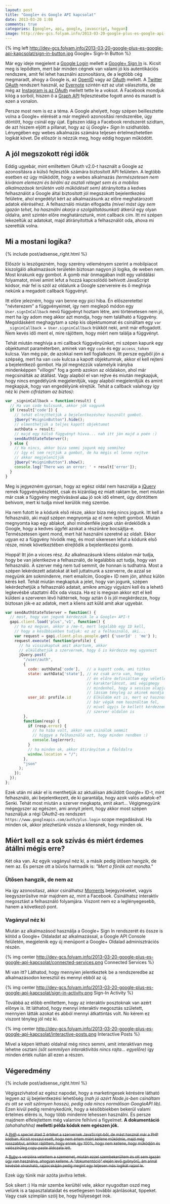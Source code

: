 ```yaml
---
layout: post
title: "Google+ és Google API kapcsolat"
date: 2013-03-20 1:08
comments: true
categories: [google+, api, google, javascript, hogyan]
image: http://dev-gcs.folyam.info/2013-03-20-google-plus-es-google-api-kapcsolat/sign-in-button.jpg
---
```


{% img left http://dev-gcs.folyam.info/2013-03-20-google-plus-es-google-api-kapcsolat/sign-in-button.jpg Google+ Sign-In Button %}

Már egy ideje megjelent a [Google Login](https://developers.google.com/accounts/docs/GettingStarted)
mellett a [Google+ Sign In](https://developers.google.com/+/features/sign-in) is. Kicsit
meg is lepődtem, mert bár minden cégnek van valami jó kis autentikációs rendszere, amit
fel lehet használni azonosításra, de a legtöbb cég megmaradt, ahogy a Google is,
az [OpenID](https://developers.google.com/accounts/docs/OpenID)
vagy az [OAuth](https://developers.google.com/accounts/docs/OAuth2Login) mellett. A
[Twitter OAuth](https://dev.twitter.com/docs/auth/oauth/faq) rendszert használ, az
[Evernote](http://dev.evernote.com/start/core/authentication.php) szintén ezt az utat
választotta, de még az [Instagram is az OAuth](http://instagram.com/developer/authentication/)
mellett tette le a voksot. A Facebook mondjuk kilóg a sorból, hiszen ő a
[Graph API](https://developers.facebook.com/docs/reference/api/) fejlesztésébe fogott annó
és maradt is ezen a vonalon.

Persze most nem is ez a téma. A Google ahelyett, hogy szépen beillesztette volna a Google+
elérését a már meglévő azonosítási rendszerébe, úgy döntött, hogy csinál egy újat. Egészen
idáig a Facebook rendszerét szidtam, de azt hiszem eljött a pillanat, hogy az új
_Google+ Sign In_ szidhatóbb. Lényegében egy webes alkalmazás számára teljesen
értelmezhetetlen logikát követ. De először is nézzük meg, hogy eddig hogyan működött.

<!-- more -->

## A jól megszokott régi idők

Eddig ugyebár, mint említettem OAuth v2.0-t használt a Google az azonosításra a külső
fejlesztők számára biztosított API felületen. A legtöbb esetben ez úgy működött, hogy
a webes alkalmazás _(természetesen nem kívánom elemezni és bírálni az asztali réteget sem
és a mobilos alkalmazások területén való működését sem)_ átirányította a kedves felhasználót
a Google által biztosított jól megszokott bejelentkezési felületre, ahol engedélyt kért az
alkalmazásunk az előre meghatározott adatok eléréséhez. A felhasználó miután elfogadta
_(mivel mást úgy sem igazán tehet, ha használni akarja a szolgáltatásunkat)_ átkerül
egy olyan oldalra, amit szintén előre meghatároztunk, mint callback cím. Itt mi szépen
lekezeltük az adatokat, majd átirányítottuk a felhasználót oda, ahova mi szerettük volna.

## Mi a mostani logika?

{% include post/adsense_right.html %}

Először is leszögezném, hogy szerény véleményem szerint a mobilpiacot kiszolgáló
alkalmazások területén biztosan nagyon jó logika, de weben nem. Most kirakunk egy gombot.
A gomb már önmagában indít egy validálási folyamatot, mivel amint lefut a hozzá kapcsolódó
behívott JavaScript kódsor, már fel is szól az oldalunk a Google szervereire és ő meghívja
nekünk a megadott callback függvényt.

Itt előre jelezném, hogy van benne egy pici hiba. Én előszeretettel "névterezem" a
függvényeimet, így nem meglepő módon egy `User.signInCallback` nevű
függvényt hoztam létre, ami történetesen nem jó, mert ha így adom meg akkor azt mondja,
hogy nem található a függvény. Megoldásként meghagytam a szép kis objektumomat és csináltam
egy `var __signinCallback = User.signinCallback` trükköt neki, amit már elfogadott. Nem
kevés idő ment el, mire rájöttem, hogy miért nem találja a függvényt.

Tehát miután meghívja a mi callback függvényünket, mi szépen kapunk egy objektumot
paraméterben, aminek van egy `code` és egy `access_token` kulcsa. Van még pár, de azokkal
nem kell foglalkozni. Itt persze egyből jön a szépség, mert ha van `code` kulcsa a
kapott objektumnak, akkor el kell rejteni a bejelentkező gombot. Ha jól megnézzük
valamelyik irányba mindenképpen "villogni" fog a gomb azokon az oldalakon, ahol már
megcsinálták az átállást. Vagy alapból el van rejtve és miután megkapjuk, hogy nincs
engedélyünk megjelenítjük, vagy alapból megjelenítjük és amint megkapjuk, hogy van
engedélyünk elrejtük. Tehát a callback valahogy így néz ki _(nem cifráztam az biztos)_:

``` javascript
var _signinCallback = function(result) {
  // Ha van code kulcsunk, akkor jók vagyunk
  if (result['code']) {
    // tehát elrejthetjük a bejelentkezéshez használt gombot.
    jQuery("#signinButton").hide();
    // elmenthetjük a teljes kapott objektumot
    authData = result;
    // majd egy külső függvényt hívva... nah itt jön majd a poén :)
    sendAuthStateToServer();
  } else {
    // Ha nincs, akkor biza semmi jogunk még semmihez
    // így el sem rejtjük a gombot, de ha mégis el lenne rejtve
    // akkor megjelenítjük
    jQuery("#signinButton").show();
    console.log('There was an error: ' + result['error']);
  }
}
```

Meg is jegyezném gyorsan, hogy az egész oldal nem használja a [jQuery](http://jquery.com/)
remek függvénykészletét, csak és kizárólag ez miatt raktam be, mert miután már csak a
függvény meghívásával _<del><small>elba</small></del>_ jó sok idő elment, úgy döntöttem
behívom, mert ki tudja mivel kerülök még szembe.

Ha nem futott le a kódunk első része, akkor biza még nincs jogunk. Itt kell a felhasználó,
aki majd szépen megnyomja az el nem rejtett gombot. Miután megnyomta kap egy ablakot,
ahol mindenféle jogok után érdeklődik a Google, hogy a kedves ügyfél azokat a részünkre
bocsájtja-e. Természetesen igent mond, mert hát használni szeretné az oldalt. Ekkor ugyan
ez a függvény hívódik meg, és most sikeresen lefut a kódunk első része, minek következtében
elrejtődik a bejelentkezési gomb.

Hoppá! Itt jön a vicces rész. Az alkalmazásunk kliens oldalon már tudja, hogy be van
jelentkezve a felhasználó, de legalábbis azt tudja, hogy van felhasználó. A szerver még
nem tud semmit, de honnan is tudhatna. Most a szépen lekérdezett adatokat át kell
juttatnunk a szerverre, de azzal se megyünk ám sokmindenre, mert emailcím, Google+ ID nem
jön, ahhoz külön kérés kell. Tehát miután megkaptuk a jelet, hogy van jogunk, szépen
lekérdezhetjük a felhasználó adatait, amikre amúgy vigyázni kell és a lehető legkevésbé
utaztatni 40x oda vissza. Ha ez is megvan akkor ezt el kell küldeni a szerveren lévő
háttérnek, hogy aztán ő is jól megkérdezze, hogy biztosan jók-e az adatok, mert a kliens
azt küld amit akar ugyebár.

``` javascript
var sendAuthStateToServer = function() {
  // most, hogy van jogunk kérdezzük le a Google+ API-t
  gapi.client.load('plus','v1', function() {
    // ha ez megvan, akkor a /me-t, mert legalább egy ID kell,
    // hogy a későbbiekben tudjuk: ez az a felhasználó, aki...
    var request = gapi.client.plus.people.get( {'userId' : 'me'} );
    request.execute( function(profile) {
      // ha visszakaptuk amit akartunk, akkor
      // elküldhetjük a szervernek, hogy ő is kérdezze meg ugyanezt
      jQuery.post(
        "/user/auth",
        {
          code: authData['code'],   // a kapott code, ami titkos
          state: authData['state'], // ez csak arra van, hogy
                                    // én előre definiáltam egy véletlenszerű
                                    // karakterláncot, ami végigmegy
                                    // mindenhol, hogy a session alapján
                                    // lássam tényleg az akinek mondja magát
          user_id: profile.id       // Elküldöm ezt is, mert ez hasznos
                                    // bár végük nem használtam fel,
                                    // mivel úgyis le kellett kérdeznem
                                    // szerver oldalon is
        },
        function(resp) {
          if (resp.error) {
            // ha hiba volt, akkor nem csinálok semmit
            // higgye a felhasználó azt, hogy minden rendben :)
            console.log(error);
          }
          // ha minden ok, akkor átirányítom a főoldalra
          window.location = "/";
        },
        "json"
      );
    });
  });
};
```

Ezek után mi akár el is menthetjük az aktuálisan átküldött Google+ ID-t, mint
felhasználó, aki bejelentkezett, de ki garantálja, hogy azok valós adatok-e? Senki. Tehát
most miután a szerver megkapta, amit akart... Végigmegyünk mégegyszer az egészen, ami
annyit jelent, hogy akkor most szépen használjuk a régi OAuth2-es rendszert
`https://www.googleapis.com/auth/plus.login` scope megadásával. Ha minden ok, akkor
jelezhetünk vissza a kliensnek, hogy minden ok.

## Miért kell ez a sok szívás és miért érdemes átállni mégis erre?

Két oka van. Az egyik vagányul néz ki, a másik pedig ütősen hangzik, de nem az. És persze
ott a bűvös harmadik is: _"Mert a főnök azt mondta."_

### Ütősen hangzik, de nem az

Ha így azonosítasz, akkor csinálhatsz
[Moments](https://developers.google.com/+/api/latest/moments) bejegyzéseket, vagyis
leegyszerűsítve már majdnem az, mint a Facebook. Csinálhatsz interaktív megosztást a
felhasználó folyamjára. Viszont nem ez a leglényegesebb, hanem a következő pont.

### Vagányul néz ki

Miután az alkalmazásod használja a Google+ Sign In rendszerét és össze is kötöd a
Google+ Oldaladat az alkalmazással, a Google API Console felületén, megjelenik egy új
menüpont a Google+ Oldalad adminisztrációs részén.

{% img center http://dev-gcs.folyam.info/2013-03-20-google-plus-es-google-api-kapcsolat/connected-services.png Connected Services %}

Mi van itt? Láthatod, hogy mennyien jelentkeztek be a rendszeredbe az alkalmazásodon
keresztül és mennyi ebből az új.

{% img center http://dev-gcs.folyam.info/2013-03-20-google-plus-es-google-api-kapcsolat/sign-in-activity.png Sign-In Activity %}

Továbbá az előbb említettem, hogy az interaktív posztoknak van azért előnye is. Itt láthatod,
hogy mennyi interaktív megosztás született, mennyien látták azokat és abból mennyi
átkattintás volt. No kérem ez viszont tényleg jól néz ki.

{% img center http://dev-gcs.folyam.info/2013-03-20-google-plus-es-google-api-kapcsolat/interactive-posts.png Interactive Posts %}

Mivel a képen létható oldalnál még nincs semmi, amit interaktívan meg lehetne osztani
_(sőt semmilyen interaktivitás nincs rajta... egyelőre)_ így minden érték nullán áll ezen
a részen.

## Végeredmény

{% include post/adsense_right.html %}

Végigszívhatod az egész napodat, hogy a marketingesek kérésére látható legyen az új
bejelentkezési lehetőség _(nah jó azért Node.js-ben csináltam és ott se volt szörnyen
hosszú, pedig oda nincs normálisan GoogleAPI lib)_. Ezen kívül pedig reménykedünk, hogy
a későbbiekben bekerül valami értelmes elérés is, hogy több mindenre lehessen használni.
És persze majdnem elfelejtettem még valamire felhívni a figyelmet. **A dokumentáció**
_(ahahahahha)_ **melletti példa kódok nem egészen jók.**

<del><small>A [PHP](https://developers.google.com/+/quickstart/php)-s speciel átad 2
értéket a szervernek JavaScript-ből, de mást használ már a PHP kódban. Kicsit rosszul esett,
hogy nem értem miért kellene működnie, majd még rosszabbul, amikor rájöttem, hogy ennek így
100%, hogy nem kellene, hogy működjön és valószínűleg copy-paste áldozata lett.</small></del>

<del><small>A [Ruby](https://developers.google.com/+/quickstart/ruby)-s verzióra vetettem
a szememet, miután ezzel szembekerültem és ott sem igazán úgy van használva, ahogyan kellene.
A _"dokumentáció"_ elején levő gyönyörű, ám annál kevésbé olvasható, rajzocskáján pedig
megint egy teljesen más logikát rajzol le.</small></del>

Ezek úgy tűnik már azóta javítva lettek.

Sok sikert :) Ha már szembe kerültél vele, akkor nyugodtan oszd meg velünk is
a tapasztalataidat és esetlegesen további ajánlásokat, tippeket. Vagy csak szimplán szólj
be, hogy hülyeséget írok.
